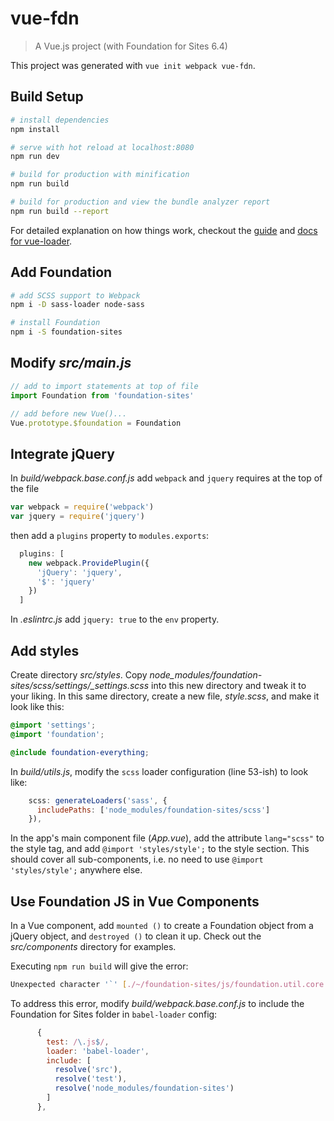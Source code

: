 # vue-fdn

> A Vue.js project (with Foundation for Sites 6.4)

This project was generated with `vue init webpack vue-fdn`.

## Build Setup

``` bash
# install dependencies
npm install

# serve with hot reload at localhost:8080
npm run dev

# build for production with minification
npm run build

# build for production and view the bundle analyzer report
npm run build --report
```

For detailed explanation on how things work, checkout the [guide](http://vuejs-templates.github.io/webpack/) and [docs for vue-loader](http://vuejs.github.io/vue-loader).

## Add Foundation

``` bash
# add SCSS support to Webpack
npm i -D sass-loader node-sass

# install Foundation
npm i -S foundation-sites
```

## Modify *src/main.js*

``` javascript
// add to import statements at top of file
import Foundation from 'foundation-sites'

// add before new Vue()...
Vue.prototype.$foundation = Foundation
```

## Integrate jQuery

In *build/webpack.base.conf.js* add `webpack` and `jquery` requires at the top of the file

``` javascript
var webpack = require('webpack')
var jquery = require('jquery')
```

then add a `plugins` property to `modules.exports`:

``` javascript
  plugins: [
    new webpack.ProvidePlugin({
      'jQuery': 'jquery',
      '$': 'jquery'
    })
  ]
```

In *.eslintrc.js* add `jquery: true` to the `env` property.

## Add styles

Create directory *src/styles*. Copy *node_modules/foundation-sites/scss/settings/_settings.scss* into this new directory and tweak it to your liking. In this same directory, create a new file, *style.scss*, and make it look like this:

``` scss
@import 'settings';
@import 'foundation';

@include foundation-everything;
```

In *build/utils.js*, modify the `scss` loader configuration (line 53-ish) to look like:

``` javascript
    scss: generateLoaders('sass', {
      includePaths: ['node_modules/foundation-sites/scss']
    }),
```

In the app's main component file (*App.vue*), add the attribute `lang="scss"` to the style tag, and add `@import 'styles/style';` to the style section. This should cover all sub-components, i.e. no need to use `@import 'styles/style';` anywhere else.

## Use Foundation JS in Vue Components

In a Vue component, add `mounted ()` to create a Foundation object from a jQuery object, and `destroyed ()` to clean it up. Check out the *src/components* directory for examples.

Executing `npm run build` will give the error:
``` bash
Unexpected character '`' [./~/foundation-sites/js/foundation.util.core.js:24,0]
```

To address this error, modify *build/webpack.base.conf.js* to include the Foundation for Sites folder in `babel-loader` config:

``` javascript
      {
        test: /\.js$/,
        loader: 'babel-loader',
        include: [
          resolve('src'),
          resolve('test'),
          resolve('node_modules/foundation-sites')
        ]
      },
```
